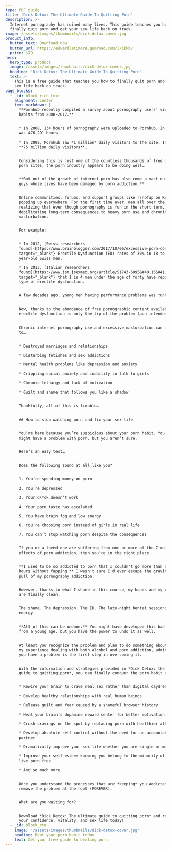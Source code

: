 ```yaml
---
type: PDF guide
title: 'Dick Detox: The Ultimate Guide To Quitting Porn'
description: >-
  Internet pornography has ruined many lives. This guide teaches you how to
  finally quit porn and get your sex life back on track. 
image: /assets/images/thumbnails/dick-detox-cover.jpg
product_info:
  button_text: Download now
  button_url: https://edwardlatimore.gumroad.com/l/ikkb?
  price: $79
hero:
  hero_type: product
  image: /assets/images/thumbnails/dick-detox-cover.jpg
  heading: 'Dick Detox: The Ultimate Guide To Quitting Porn'
  text: >-
    This is a free guide that teaches you how to finally quit porn and get your
    sex life back on track.
page_blocks:
  - _id: block_rich_text
    alignment: center
    text_markdown: |
      **Pornhub recently compiled a survey about pornography users' viewing
      habits from 2008-2017…**


      * In 2008, 134 hours of pornography were uploaded to Pornhub. In 2017, it
      was 476,291 hours.

      * In 2008, Pornhub saw *1 million* daily visitors to the site. In 2017,
      **75 million daily visitors**.


      Considering this is just one of the countless thousands of free online
      porn sites, the porn industry appears to be doing well…


      **But out of the growth of internet porn has also come a vast number of
      guys whose lives have been damaged by porn addiction.**


      Online communities, forums, and support groups like r/nofap on Reddit are
      popping up everywhere. For the first time ever, men all over the world are
      realizing that even though pornography is fun in the short term, there are
      debilitating long-term consequences to heavy porn use and chronic
      masturbation.


      For example:


      * In 2012, [Swiss researchers
      found](https://www.brainblogger.com/2017/10/06/excessive-porn-consumption-can-cause-erectile-dysfunction-myth-or-truth/){:
      target="_blank"} Erectile Dysfunction (ED) rates of 30% in 18 to 24
      year-old Swiss men.

      * In 2013, [Italian researchers
      found](https://www.jsm.jsexmed.org/article/S1743-6095&#40;15&#41;30428-8/fulltext){:
      target="_blank"} that 1 in 4 men under the age of forty have reported some
      type of erectile dysfunction.


      A few decades ago, young men having performance problems was *unheard of.*


      Now, thanks to the abundance of free pornographic content available,
      erectile dysfunction is only the tip of the problem (pun intended).


      Chronic internet pornography use and excessive masturbation can also lead
      to…


      * Destroyed marriages and relationships

      * Disturbing fetishes and sex addictions

      * Mental health problems like depression and anxiety

      * Crippling social anxiety and inability to talk to girls

      * Chronic lethargy and lack of motivation

      * Guilt and shame that follows you like a shadow


      Thankfully, all of this is fixable…


      ## How to stop watching porn and fix your sex life


      You’re here because you’re suspicious about your porn habit. You think you
      might have a problem with porn, but you aren’t sure.


      Here’s an easy test…


      Does the following sound at all like you?


      1. You’re spending money on porn

      2. You’re depressed

      3. Your d\*ck doesn’t work

      4. Your porn taste has escalated

      5. You have brain fog and low energy

      6. You're choosing porn instead of girls in real life

      7. You can’t stop watching porn despite the consequences


      If you–or a loved one–are suffering from one or more of the 7 major
      effects of porn addiction, then you’re in the right place.


      **I used to be so addicted to porn that I couldn't go more than a few
      hours without fapping.** I wasn't sure I'd ever escape the gravitational
      pull of my pornography addiction.


      However, thanks to what I share in this course, my hands and my conscience
      are finally clean.


      The shame. The depression. The ED. The late-night hentai sessions. The low
      energy.


      **All of this can be undone.** You might have developed this bad habit
      from a young age, but you have the power to undo it as well.


      At least you recognize the problem and plan to do something about it. In
      my experience dealing with both alcohol and porn addiction, admitting that
      you have a problem is the first step in overcoming it.


      With the information and strategies provided in *Dick Detox: the ultimate
      guide to quitting porn*, you can finally conquer the porn habit and…


      * Rewire your brain to crave real sex rather than digital daydreams

      * Develop healthy relationships with real human beings

      * Release guilt and fear caused by a shameful browser history

      * Heal your brain's dopamine reward center for better motivation and focus

      * Crush cravings on the spot by replacing porn with healthier alternatives

      * Develop absolute self-control without the need for an accountability
      partner

      * Dramatically improve your sex life whether you are single or married

      * Improve your self-esteem knowing you belong to the minority of men who
      live porn free

      * And so much more


      Once you understand the processes that are *keeping* you addicted, you can
      remove the problem at the root (FOREVER).


      What are you waiting for?


      Download *Dick Detox: The ultimate guide to quitting porn* and restore
      your confidence, vitality, and sex life today!
  - _id: block_cta
    image: '/assets/images/thumbnails/dick-detox-cover.jpg'
    heading: Beat your porn habit today
    text: Get your free guide to beating porn
---
```

